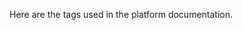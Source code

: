 <!--
Copyright © Advanced Micro Devices, Inc., or its affiliates.

SPDX-License-Identifier: MIT
-->

Here are the tags used in the platform documentation.

<!-- material/tags -->
